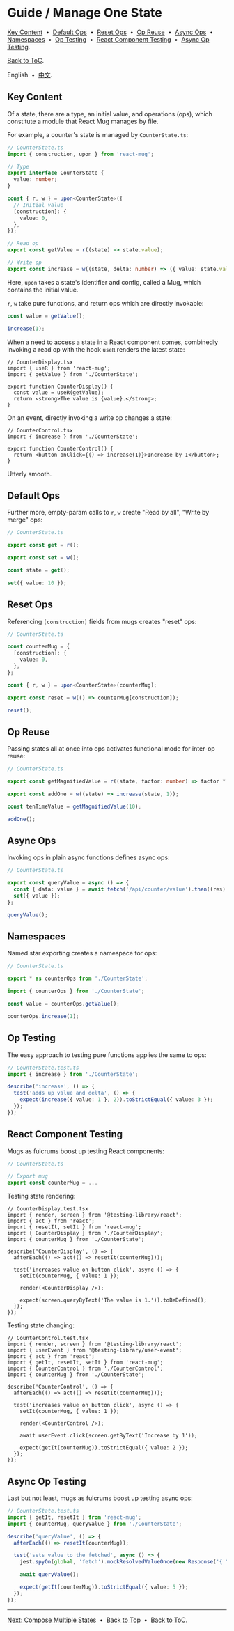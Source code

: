 # <span id="577eed5"></span>Guide / Manage One State

[Key Content](#2adc0d9) &nbsp;•&nbsp;
[Default Ops](#6bd7b8b) &nbsp;•&nbsp;
[Reset Ops](#1cee2ce) &nbsp;•&nbsp;
[Op Reuse](#9446719) &nbsp;•&nbsp;
[Async Ops](#3b254c9) &nbsp;•&nbsp;
[Namespaces](#9a2c3e7) &nbsp;•&nbsp;
[Op Testing](#09ad009) &nbsp;•&nbsp;
[React Component Testing](#ef85503) &nbsp;•&nbsp;
[Async Op Testing](#b08049a).

[Back to ToC](./README.en.md).

English &nbsp;•&nbsp; [中文](./57934f5.md).

## <span id="2adc0d9"></span>Key Content

Of a state, there are a type, an initial value, and operations (ops), which constitute a module that React Mug manages by file.

For example, a counter's state is managed by `CounterState.ts`:

```ts
// CounterState.ts
import { construction, upon } from 'react-mug';

// Type
export interface CounterState {
  value: number;
}

const { r, w } = upon<CounterState>({
  // Initial value
  [construction]: {
    value: 0,
  },
});

// Read op
export const getValue = r((state) => state.value);

// Write op
export const increase = w((state, delta: number) => ({ value: state.value + delta }));
```

Here, `upon` takes a state's identifier and config, called a Mug, which contains the initial value.

`r`, `w` take pure functions, and return ops which are directly invokable:

```ts
const value = getValue();

increase(1);
```

When a need to access a state in a React component comes, combinedly invoking a read op with the hook `useR` renders the latest state:

```tsx
// CounterDisplay.tsx
import { useR } from 'react-mug';
import { getValue } from './CounterState';

export function CounterDisplay() {
  const value = useR(getValue);
  return <strong>The value is {value}.</strong>;
}
```

On an event, directly invoking a write op changes a state:

```tsx
// CounterControl.tsx
import { increase } from './CounterState';

export function CounterControl() {
  return <button onClick={() => increase(1)}>Increase by 1</button>;
}
```

Utterly smooth.

## <span id="6bd7b8b"></span>Default Ops

Further more, empty-param calls to `r`, `w` create "Read by all", "Write by merge" ops:

```ts
// CounterState.ts

export const get = r();

export const set = w();
```

```ts
const state = get();

set({ value: 10 });
```

## <span id="1cee2ce"></span>Reset Ops

Referencing `[construction]` fields from mugs creates "reset" ops:

```ts
// CounterState.ts

const counterMug = {
  [construction]: {
    value: 0,
  },
};

const { r, w } = upon<CounterState>(counterMug);

export const reset = w(() => counterMug[construction]);
```

```ts
reset();
```

## <span id="9446719"></span>Op Reuse

Passing states all at once into ops activates functional mode for inter-op reuse:

```ts
// CounterState.ts

export const getMagnifiedValue = r((state, factor: number) => factor * getValue(state));

export const addOne = w((state) => increase(state, 1));
```

```ts
const tenTimeValue = getMagnifiedValue(10);

addOne();
```

## <span id="3b254c9"></span>Async Ops

Invoking ops in plain async functions defines async ops:

```ts
// CounterState.ts

export const queryValue = async () => {
  const { data: value } = await fetch('/api/counter/value').then((res) => res.json());
  set({ value });
};
```

```ts
queryValue();
```

## <span id="9a2c3e7"></span>Namespaces

Named star exporting creates a namespace for ops:

```ts
// CounterState.ts

export * as counterOps from './CounterState';
```

```ts
import { counterOps } from './CounterState';

const value = counterOps.getValue();

counterOps.increase(1);
```

## <span id="09ad009"></span>Op Testing

The easy approach to testing pure functions applies the same to ops:

```ts
// CounterState.test.ts
import { increase } from './CounterState';

describe('increase', () => {
  test('adds up value and delta', () => {
    expect(increase({ value: 1 }, 2)).toStrictEqual({ value: 3 });
  });
});
```

## <span id="ef85503"></span>React Component Testing

Mugs as fulcrums boost up testing React components:

```ts
// CounterState.ts

// Export mug
export const counterMug = ...
```

Testing state rendering:

```tsx
// CounterDisplay.test.tsx
import { render, screen } from '@testing-library/react';
import { act } from 'react';
import { resetIt, setIt } from 'react-mug';
import { CounterDisplay } from './CounterDisplay';
import { counterMug } from './CounterState';

describe('CounterDisplay', () => {
  afterEach(() => act(() => resetIt(counterMug)));

  test('increases value on button click', async () => {
    setIt(counterMug, { value: 1 });

    render(<CounterDisplay />);

    expect(screen.queryByText('The value is 1.')).toBeDefined();
  });
});
```

Testing state changing:

```tsx
// CounterControl.test.tsx
import { render, screen } from '@testing-library/react';
import { userEvent } from '@testing-library/user-event';
import { act } from 'react';
import { getIt, resetIt, setIt } from 'react-mug';
import { CounterControl } from './CounterControl';
import { counterMug } from './CounterState';

describe('CounterControl', () => {
  afterEach(() => act(() => resetIt(counterMug)));

  test('increases value on button click', async () => {
    setIt(counterMug, { value: 1 });

    render(<CounterControl />);

    await userEvent.click(screen.getByText('Increase by 1'));

    expect(getIt(counterMug)).toStrictEqual({ value: 2 });
  });
});
```

## <span id="b08049a"></span>Async Op Testing

Last but not least, mugs as fulcrums boost up testing async ops:

```ts
// CounterState.test.ts
import { getIt, resetIt } from 'react-mug';
import { counterMug, queryValue } from './CounterState';

describe('queryValue', () => {
  afterEach(() => resetIt(counterMug));

  test('sets value to the fetched', async () => {
    jest.spyOn(global, 'fetch').mockResolvedValueOnce(new Response('{ "data": 5 }'));

    await queryValue();

    expect(getIt(counterMug)).toStrictEqual({ value: 5 });
  });
});
```

---

[Next: Compose Multiple States](./7f95611.en.md) &nbsp;•&nbsp;
[Back to Top](#577eed5) &nbsp;•&nbsp;
[Back to ToC](./README.en.md).
